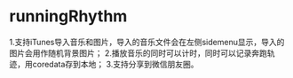 # runningRhythm
  1.支持iTunes导入音乐和图片，导入的音乐文件会在左侧sidemenu显示，导入的图片会用作随机背景图片；
  2.播放音乐的同时可以计时，同时可以记录奔跑轨迹，用coredata存到本地；
  3.支持分享到微信朋友圈。
